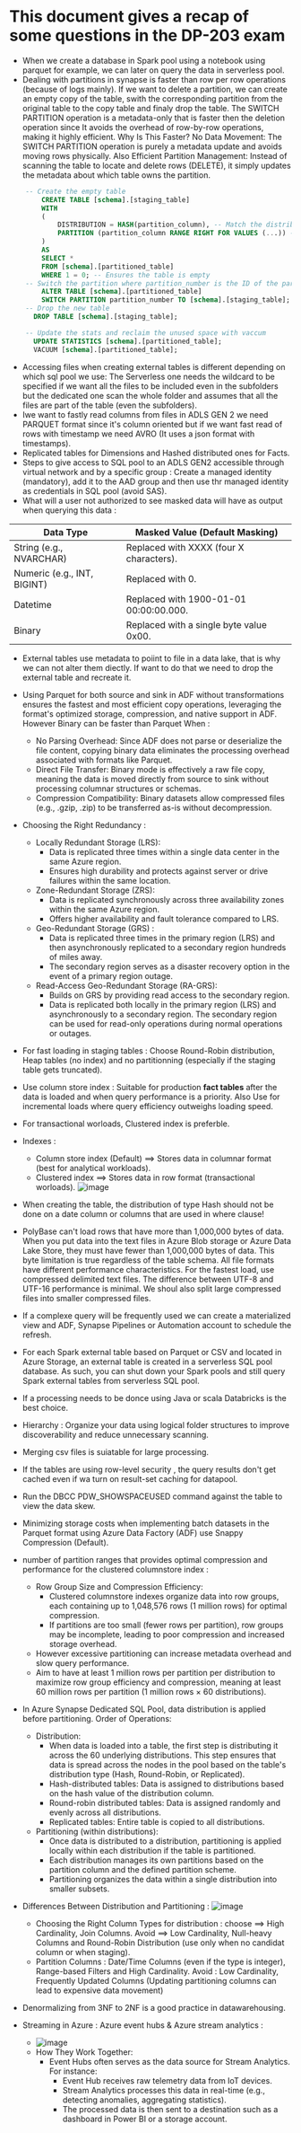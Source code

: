 # This document gives a recap of some questions in the DP-203 exam

- When we create a database in Spark pool using a notebook using parquet for example, we can later on query the data in serverless pool.
- Dealing with partitions in synapse is faster than row per row operations (because of logs mainly). If we want to delete a partition, we can create an empty copy of the table, swith the corresponding partition from the original table to the copy table and finaly drop the table. The SWITCH PARTITION operation is a metadata-only that is faster then the deletion operation since It avoids the overhead of row-by-row operations, making it highly efficient. Why Is This Faster? No Data Movement: The SWITCH PARTITION operation is purely a metadata update and avoids moving rows physically. Also Efficient Partition Management: Instead of scanning the table to locate and delete rows (DELETE), it simply updates the metadata about which table owns the partition.

```SQL
    -- Create the empty table
        CREATE TABLE [schema].[staging_table]
        WITH
        (
            DISTRIBUTION = HASH(partition_column), -- Match the distribution of the original table
            PARTITION (partition_column RANGE RIGHT FOR VALUES (...)) -- Match the partition scheme
        )
        AS
        SELECT *
        FROM [schema].[partitioned_table]
        WHERE 1 = 0; -- Ensures the table is empty
    -- Switch the partition where partition_number is the ID of the partition
        ALTER TABLE [schema].[partitioned_table]
        SWITCH PARTITION partition_number TO [schema].[staging_table];
    -- Drop the new table
      DROP TABLE [schema].[staging_table];

    -- Update the stats and reclaim the unused space with vaccum
      UPDATE STATISTICS [schema].[partitioned_table];
      VACUUM [schema].[partitioned_table];
```
- Accessing files when creating external tables is different depending on which sql pool we use: The Serverless one needs the wildcard to be specified if we want all the files to be included even in the subfolders but the dedicated one scan the whole folder and assumes that all the files are part of the table (even the subfolders).
- Iwe want to fastly read columns from files in ADLS GEN 2 we need PARQUET format since it's column oriented but if we want fast read of rows with timestamp we need AVRO (It uses a json format with timestamps).
- Replicated tables for Dimensions and Hashed distributed ones for Facts.
- Steps to give access to SQL pool to an ADLS GEN2 accessible through virtual network and by a specific group : Create a managed identity (mandatory), add it to the AAD group and then use thr managed identity as credentials in SQL pool (avoid SAS).
- What will a user not authorized to see masked data will have as output when querying this data :
  
|Data Type|	Masked Value (Default Masking)|
|----|-----|
|String (e.g., NVARCHAR)	|Replaced with XXXX (four X characters).|
|Numeric (e.g., INT, BIGINT)|	Replaced with 0.|
|Datetime	|Replaced with 1900-01-01 00:00:00.000.|
|Binary	|Replaced with a single byte value 0x00.|

- External tables use metadata to poiint to file in a data lake, that is why we can not alter them diectly. If want to do that we need to drop the external table and recreate it.
- Using Parquet for both source and sink in ADF without transformations ensures the fastest and most efficient copy operations, leveraging the format's optimized storage, compression, and native support in ADF. However Binary can be faster than Parquet When :  
    - No Parsing Overhead: Since ADF does not parse or deserialize the file content, copying binary data eliminates the processing overhead associated with formats like Parquet.
    - Direct File Transfer: Binary mode is effectively a raw file copy, meaning the data is moved directly from source to sink without processing columnar structures or schemas.
    - Compression Compatibility: Binary datasets allow compressed files (e.g., .gzip, .zip) to be transferred as-is without decompression.
 
- Choosing the Right Redundancy :
  - Locally Redundant Storage (LRS):
    - Data is replicated three times within a single data center in the same Azure region.
    - Ensures high durability and protects against server or drive failures within the same location.
  - Zone-Redundant Storage (ZRS):
    - Data is replicated synchronously across three availability zones within the same Azure region.
    - Offers higher availability and fault tolerance compared to LRS.
  - Geo-Redundant Storage (GRS) : 
    - Data is replicated three times in the primary region (LRS) and then asynchronously replicated to a secondary region hundreds of miles away.
    - The secondary region serves as a disaster recovery option in the event of a primary region outage.
  - Read-Access Geo-Redundant Storage (RA-GRS):
    - Builds on GRS by providing read access to the secondary region.
    - Data is replicated both locally in the primary region (LRS) and asynchronously to a secondary region. The secondary region can be used for read-only operations during normal operations or outages.

- For fast loading in staging tables : Choose Round-Robin distribution, Heap tables (no index) and no partitionning (especially if the staging table gets truncated).
- Use column store index : Suitable for production **fact tables** after the data is loaded and when query performance is a priority. Also Use for incremental loads where query efficiency outweighs loading speed.
- For transactional worloads, Clustered index is preferble.
- Indexes :
  - Column store index (Default) ==> Stores data in columnar format (best for analytical workloads).
  - Clustered index ==> Stores data in row format (transactional worloads).
![image](https://github.com/user-attachments/assets/7d8a9dd2-896f-41ae-bc72-77f2d1a1fbdf)  
- When creating the table, the distribution of type Hash should not be done on a date column or columns that are used in where clause!
- PolyBase can't load rows that have more than 1,000,000 bytes of data. When you put data into the text files in Azure Blob storage or Azure Data Lake Store, they must have fewer than 1,000,000 bytes of data. This byte limitation is true regardless of the table schema. All file formats have different performance characteristics. For the fastest load, use compressed delimited text files. The difference between UTF-8 and UTF-16 performance is minimal. We shoul also split large compressed files into smaller compressed files.
- If a complexe query will be frequently used we can create a materialized view and ADF, Synapse Pipelines or Automation account to schedule the refresh.
- For each Spark external table based on Parquet or CSV and located in Azure Storage, an external table is created in a serverless SQL pool database. As such, you can shut down your Spark pools and still query Spark external tables from serverless SQL pool.
- If a processing needs to be donce using Java or scala Databricks is the best choice.
- Hierarchy : Organize your data using logical folder structures to improve discoverability and reduce unnecessary scanning.
- Merging csv files is suiatable for large processing.
- If the tables are using row-level security , the query results don't get cached even if wa turn on result-set caching for datapool.
- Run the DBCC PDW_SHOWSPACEUSED command against the table to view the data skew.
- Minimizing storage costs when implementing batch datasets in the Parquet format using Azure Data Factory (ADF) use Snappy Compression (Default).
- number of partition ranges that provides optimal compression and performance for the clustered columnstore index :
  - Row Group Size and Compression Efficiency:
    - Clustered columnstore indexes organize data into row groups, each containing up to 1,048,576 rows (1 million rows) for optimal compression.
    - If partitions are too small (fewer rows per partition), row groups may be incomplete, leading to poor compression and increased storage overhead.
  - However excessive partitioning can increase metadata overhead and slow query performance.
  - Aim to have at least 1 million rows per partition per distribution to maximize row group efficiency and compression, meaning at least 60 million rows per partition (1 million rows × 60 distributions).
- In Azure Synapse Dedicated SQL Pool, data distribution is applied before partitioning. Order of Operations:
    - Distribution:
        - When data is loaded into a table, the first step is distributing it across the 60 underlying distributions. This step ensures that data is spread across the nodes in the pool based on the table's distribution type (Hash, Round-Robin, or Replicated).
        - Hash-distributed tables: Data is assigned to distributions based on the hash value of the distribution column.
        - Round-robin distributed tables: Data is assigned randomly and evenly across all distributions.
        - Replicated tables: Entire table is copied to all distributions.
    - Partitioning (within distributions):
        - Once data is distributed to a distribution, partitioning is applied locally within each distribution if the table is partitioned.
        - Each distribution manages its own partitions based on the partition column and the defined partition scheme.
        - Partitioning organizes the data within a single distribution into smaller subsets.
- Differences Between Distribution and Partitioning :
  ![image](https://github.com/user-attachments/assets/3700f1a5-07a2-48d0-a46a-1862e81cb78a)
  - Choosing the Right Column Types for distribution : choose ==> High Cardinality, Join Columns. Avoid ==> Low Cardinality, Null-heavy Columns and Round-Robin Distribution (use only when no candidat column or when staging).
  - Partition Columns : Date/Time Columns (even if the type is integer), Range-based Filters and High Cardinality. Avoid : Low Cardinality, Frequently Updated Columns (Updating partitioning columns can lead to expensive data movement)
- Denormalizing from 3NF to 2NF is a good practice in datawarehousing.
- Streaming in Azure : Azure event hubs & Azure stream analytics :
  - ![image](https://github.com/user-attachments/assets/5716aba2-d25d-4316-b1e1-3866fb200576)
  - How They Work Together:
    - Event Hubs often serves as the data source for Stream Analytics. For instance:
      - Event Hub receives raw telemetry data from IoT devices.
      - Stream Analytics processes this data in real-time (e.g., detecting anomalies, aggregating statistics).
      - The processed data is then sent to a destination such as a dashboard in Power BI or a storage account.

    
